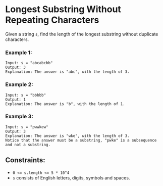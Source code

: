 # Longest Substring Without Repeating Characters

Given a string `s`, find the length of the longest substring without duplicate characters.



### Example 1:
```
Input: s = "abcabcbb"
Output: 3
Explanation: The answer is "abc", with the length of 3.
```
### Example 2:
```
Input: s = "bbbbb"
Output: 1
Explanation: The answer is "b", with the length of 1.
```
### Example 3:
```
Input: s = "pwwkew"
Output: 3
Explanation: The answer is "wke", with the length of 3.
Notice that the answer must be a substring, "pwke" is a subsequence and not a substring.
```

## Constraints:

* `0 <= s.length <= 5 * 10^4`
* `s` consists of English letters, digits, symbols and spaces.